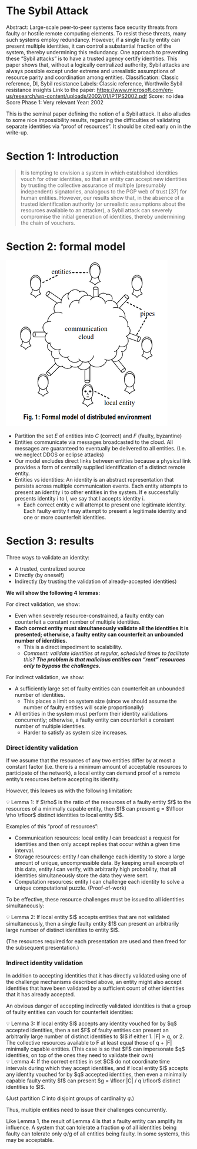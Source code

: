 # The Sybil Attack

Abstract: Large-scale peer-to-peer systems face
security threats from faulty or hostile remote
computing elements. To resist these threats, many
such systems employ redundancy. However, if a
single faulty entity can present multiple identities,
it can control a substantial fraction of the system,
thereby undermining this redundancy. One
approach to preventing these “Sybil attacks” is to
have a trusted agency certify identities. This
paper shows that, without a logically centralized
authority, Sybil attacks are always possible except
under extreme and unrealistic assumptions of
resource parity and coordination among entities.
Classification: Classic reference, DI, Sybil resistance
Labels: Classic reference, Worthwile Sybil resistance insights
Link to the paper: https://www.microsoft.com/en-us/research/wp-content/uploads/2002/01/IPTPS2002.pdf
Score: no idea
Score Phase 1: Very relevant
Year: 2002

This is the seminal paper defining the notion of a Sybil attack. It also alludes to some nice impossibility results, regarding the difficulties of validating separate identities via “proof of resources”. It should be cited early on in the write-up.

# Section 1: Introduction

> It is tempting to envision a system in which established identities vouch for other identities, so that an entity can accept new identities by trusting the collective assurance of multiple (presumably independent) signatories, analogous to the PGP web of trust [37] for human entities. However, our results show that, in the absence of a trusted identification authority (or unrealistic assumptions about the resources available to an attacker), a Sybil attack can severely compromise the initial generation of identities, thereby undermining the chain of vouchers.
> 

# Section 2: formal model

![Untitled](The%20Sybil%20Attack%20cf97169de0d94a81ace7c9a82243d1cd/Untitled.png)

- Partition the set $E$ of entities into $C$ (correct) and $F$ (faulty, byzantine)
- Entities communicate via messages broadcasted to the cloud. All messages are guaranteed to eventually be delivered to all entities. (I.e. we neglect DDOS or eclipse attacks)
- Our model excludes direct links between entities because a physical link provides a form of centrally supplied identification of a distinct remote entity.
- Entities vs identities: An identity is an abstract representation that persists across multiple communication events. Each entity attempts to present an identity i to other entities in the system. If e successfully presents identity i to l, we say that l accepts identity i.
    - Each correct entity c will attempt to present one legitimate identity. Each faulty entity f may attempt to present a legitimate identity and one or more counterfeit identities.

# Section 3: results

Three ways to validate an identity:

- A trusted, centralized source
- Directly (by oneself)
- Indirectly (by trusting the validation of already-accepted identities)

**We will show the following 4 lemmas:**

For direct validation, we show:

- Even when severely resource-constrained, a faulty entity can counterfeit a constant number of multiple identities.
- **Each correct entity must simultaneously validate all the identities it is presented; otherwise, a faulty entity can counterfeit an unbounded number of identities.**
    - This is a direct impediment to scalability.
    - *Comment: validate identities at regular, scheduled times to facilitate this? **The problem is that malicious entities can “rent” resources only to bypass the challenges.***

For indirect validation, we show:

- A sufficiently large set of faulty entities can counterfeit an unbounded number of identities.
    - This places a limit on system size (since we should assume the number of faulty entities will scale proportionally)
- All entities in the system must perform their identity validations concurrently; otherwise, a faulty entity can counterfeit a constant number of multiple identities.
    - Harder to satisfy as system size increases.

### Direct identity validation

If we assume that the resources of any two entities differ by at most a constant factor (i.e. there is a minimum amount of acceptable resources to participate of the network), a local entity can demand proof of a remote entity’s resources before accepting its identity. 

However, this leaves us with the following limitation:

<aside>
💡 Lemma 1: If $\rho$ is the ratio of the resources of a faulty entity $f$ to the resources of a minimally capable entity, then $f$ can present g = $\lfloor \rho \rfloor$ distinct identities to local entity $l$.

</aside>

Examples of this “proof of resources”:

- Communication resources: local entity $l$ can broadcast a request for identities and then only accept replies that occur within a given time interval.
- Storage resources: entity $l$ can challenge each identity to store a large amount of unique, uncompressible data. By keeping small excerpts of this data, entity $l$ can verify, with arbitrarily high probability, that all identities simultaneously store the data they were sent.
- Computation resources: entity $l$ can challenge each identity to solve a unique computational puzzle. (Proof-of-work)

To be effective, these resource challenges must be issued to all identities simultaneously:

<aside>
💡 Lemma 2: If local entity $l$ accepts entities that are not validated simultaneously, then a single faulty entity $f$ can present an arbitrarily large number of distinct identities to entity $l$.

(The resources required for each presentation are used and then freed for the subsequent presentation.)

</aside>

### Indirect identity validation

In addition to accepting identities that it has directly validated using one of the challenge mechanisms described above, an entity might also accept identities that have been validated by a sufficient count of other identities that it has already accepted.

An obvious danger of accepting indirectly validated identities is that a group of faulty entities can vouch for counterfeit identities:

<aside>
💡 Lemma 3: If local entity $l$ accepts any identity vouched for by $q$ accepted identities, then a set $F$ of faulty entities can present an arbitrarily large number of distinct identities to $l$ if either 
1. |F| ≥ q, or
2. The collective resources available to F at least equal those of q + |F| minimally capable entities. (This case is so that $F$ can impersonate $q$ identities, on top of the ones they need to validate their own)

</aside>

<aside>
💡 Lemma 4: If the correct entities in set $C$ do not coordinate time intervals during which they accept identities, and if local entity $l$ accepts any identity vouched for by $q$ accepted identities, then even a minimally capable faulty entity $f$ can present $g = \lfloor |C| / q \rfloor$ distinct identities to $l$.

(Just partition $C$ into disjoint groups of cardinality $q$.)

</aside>

Thus, multiple entities need to issue their challenges concurrently.

Like Lemma 1, the result of Lemma 4 is that a faulty entity can amplify its influence. A system that can tolerate a fraction φ of all identities being faulty can tolerate only φ/g of all entities being faulty. In some systems, this may be acceptable.